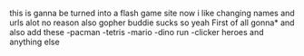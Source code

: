 this is ganna be turned into a flash game site
now i like changing names and urls alot
no reason
also gopher buddie sucks so yeah
First of all gonna* and also add these 
-pacman -tetris -mario -dino run -clicker heroes and anything else
